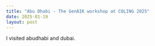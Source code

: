 ```yaml
---
title: "Abu Dhabi - The GenAIK workshop at COLING 2025"
date: 2025-01-19
layout: post
---
```


I visited abudhabi and dubai.